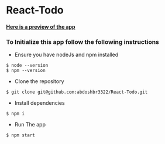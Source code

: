 # React-Todo

#### [Here is a preview of the app](https://abdoshbr3322.github.io/React-Todo)

### To Initialize this app follow the following instructions

- Ensure you have nodeJs and npm installed
  
```
$ node --version
$ npm --version
```

- Clone the repository

```
$ git clone git@github.com:abdoshbr3322/React-Todo.git
```

- Install dependencies

```
$ npm i
```

- Run The app

```
$ npm start
```
